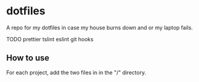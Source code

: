 # dotfiles
A repo for my dotfiles in case my house burns down and or my laptop fails.

TODO
prettier
tslint
eslint
git hooks

## How to use
For each project, add the two files in in the "/" directory.
